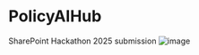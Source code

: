 # PolicyAIHub
SharePoint Hackathon 2025 submission
![image](https://github.com/user-attachments/assets/fdaec096-3d3e-469a-9d20-c5824817533b)

